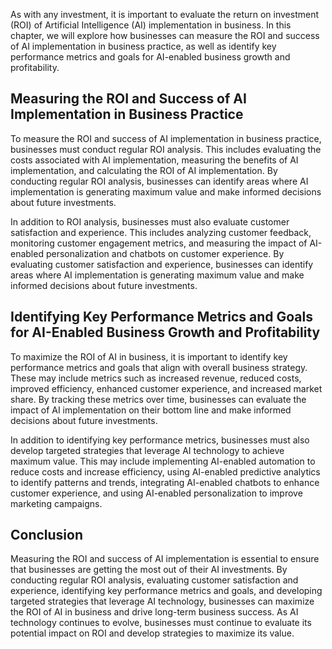 
As with any investment, it is important to evaluate the return on investment (ROI) of Artificial Intelligence (AI) implementation in business. In this chapter, we will explore how businesses can measure the ROI and success of AI implementation in business practice, as well as identify key performance metrics and goals for AI-enabled business growth and profitability.

Measuring the ROI and Success of AI Implementation in Business Practice
-----------------------------------------------------------------------

To measure the ROI and success of AI implementation in business practice, businesses must conduct regular ROI analysis. This includes evaluating the costs associated with AI implementation, measuring the benefits of AI implementation, and calculating the ROI of AI implementation. By conducting regular ROI analysis, businesses can identify areas where AI implementation is generating maximum value and make informed decisions about future investments.

In addition to ROI analysis, businesses must also evaluate customer satisfaction and experience. This includes analyzing customer feedback, monitoring customer engagement metrics, and measuring the impact of AI-enabled personalization and chatbots on customer experience. By evaluating customer satisfaction and experience, businesses can identify areas where AI implementation is generating maximum value and make informed decisions about future investments.

Identifying Key Performance Metrics and Goals for AI-Enabled Business Growth and Profitability
----------------------------------------------------------------------------------------------

To maximize the ROI of AI in business, it is important to identify key performance metrics and goals that align with overall business strategy. These may include metrics such as increased revenue, reduced costs, improved efficiency, enhanced customer experience, and increased market share. By tracking these metrics over time, businesses can evaluate the impact of AI implementation on their bottom line and make informed decisions about future investments.

In addition to identifying key performance metrics, businesses must also develop targeted strategies that leverage AI technology to achieve maximum value. This may include implementing AI-enabled automation to reduce costs and increase efficiency, using AI-enabled predictive analytics to identify patterns and trends, integrating AI-enabled chatbots to enhance customer experience, and using AI-enabled personalization to improve marketing campaigns.

Conclusion
----------

Measuring the ROI and success of AI implementation is essential to ensure that businesses are getting the most out of their AI investments. By conducting regular ROI analysis, evaluating customer satisfaction and experience, identifying key performance metrics and goals, and developing targeted strategies that leverage AI technology, businesses can maximize the ROI of AI in business and drive long-term business success. As AI technology continues to evolve, businesses must continue to evaluate its potential impact on ROI and develop strategies to maximize its value.
